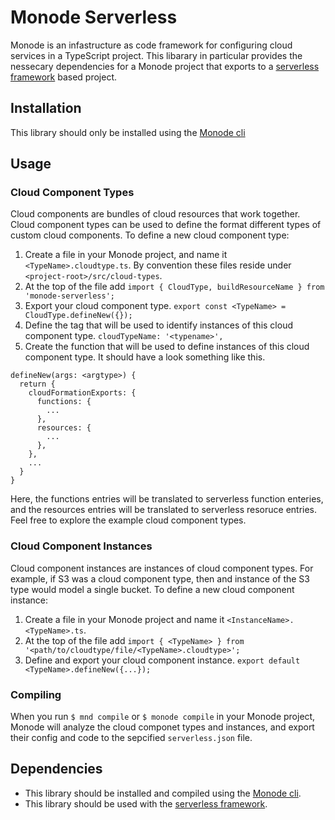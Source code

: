 # Monode Serverless
Monode is an infastructure as code framework for configuring cloud services in a TypeScript project. This libarary in particular provides the nessecary dependencies for a Monode project that exports to a [serverless framework](https://www.serverless.com/) based project.

## Installation
This library should only be installed using the [Monode cli](https://www.npmjs.com/package/monode-cli)

## Usage
### Cloud Component Types
Cloud components are bundles of cloud resources that work together. Cloud component types can be used to define the format different types of custom cloud components.
To define a new cloud component type:
  1. Create a file in your Monode project, and name it `<TypeName>.cloudtype.ts`. By convention these files reside under `<project-root>/src/cloud-types`.
  2. At the top of the file add `import { CloudType, buildResourceName } from 'monode-serverless';`
  3. Export your cloud component type. `export const <TypeName> = CloudType.defineNew({});`
  4. Define the tag that will be used to identify instances of this cloud component type. `cloudTypeName: '<typename>',`
  5. Create the function that will be used to define instances of this cloud component type. It should have a look something like this.
```
defineNew(args: <argtype>) {
  return {
    cloudFormationExports: {
      functions: {
        ...
      },
      resources: {
        ...
      },
    },
    ...
  }
}
```
Here, the functions entries will be translated to serverless function enteries, and the resources entries will be translated to serverless resoruce entries. Feel free to explore the example cloud component types.

### Cloud Component Instances
Cloud component instances are instances of cloud component types. For example, if S3 was a cloud component type, then and instance of the S3 type would model a single bucket.
To define a new cloud component instance:
  1. Create a file in your Monode project and name it `<InstanceName>.<TypeName>.ts`.
  2. At the top of the file add `import { <TypeName> } from '<path/to/cloudtype/file/<TypeName>.cloudtype>';`
  3. Define and export your cloud component instance. `export default <TypeName>.defineNew({...});`

### Compiling
When you run `$ mnd compile` or `$ monode compile` in your Monode project, Monode will analyze the cloud componet types and instances, and export their config and code to the sepcified `serverless.json` file.

## Dependencies
  - This library should be installed and compiled using the [Monode cli](https://www.npmjs.com/package/monode-cli).
  - This library should be used with the [serverless framework](https://www.serverless.com/).
